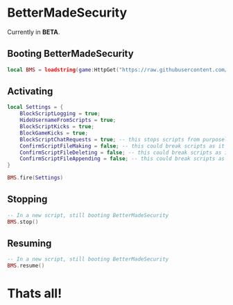 # BetterMadeSecurity
Currently in **BETA**.

## Booting BetterMadeSecurity
```lua
local BMS = loadstring(game:HttpGet("https://raw.githubusercontent.com/DarkDrake666/BetterMadeSecurity/MadeByMe/MainModule.lua"))()
```



## Activating
```lua
local Settings = {
    BlockScriptLogging = true;
    HideUsernameFromScripts = true;
    BlockScriptKicks = true;
    BlockGameKicks = true;
    BlockScriptChatRequests = true; -- this stops scripts from purposely trying to ban your account using chat.
    ConfirmScriptFileMaking = false; -- this could break scripts as it uses a function that yields.
    ConfirmScriptFileDeleting = false; -- this could break scripts as it uses a function that yields.
    ConfirmScriptFileAppending = false; -- this could break scripts as it uses a function that yields.
}

BMS.fire(Settings)
```

## Stopping
```lua
-- In a new script, still booting BetterMadeSecurity
BMS.stop()
```

## Resuming
```lua
-- In a new script, still booting BetterMadeSecurity
BMS.resume()
```

# Thats all!
